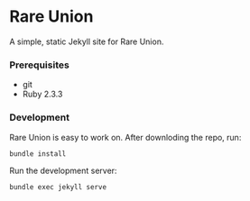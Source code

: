 # Rare Union

A simple, static Jekyll site for Rare Union.

### Prerequisites

  - git
  - Ruby 2.3.3

### Development

Rare Union is easy to work on.
After downloding the repo, run:

    bundle install

Run the development server:

    bundle exec jekyll serve